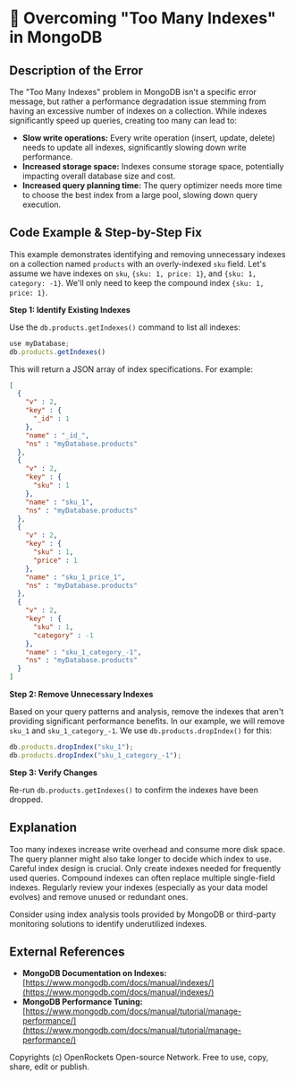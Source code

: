 # 🐞 Overcoming "Too Many Indexes" in MongoDB


## Description of the Error

The "Too Many Indexes" problem in MongoDB isn't a specific error message, but rather a performance degradation issue stemming from having an excessive number of indexes on a collection. While indexes significantly speed up queries, creating too many can lead to:

* **Slow write operations:**  Every write operation (insert, update, delete) needs to update all indexes, significantly slowing down write performance.
* **Increased storage space:** Indexes consume storage space, potentially impacting overall database size and cost.
* **Increased query planning time:**  The query optimizer needs more time to choose the best index from a large pool, slowing down query execution.


## Code Example & Step-by-Step Fix

This example demonstrates identifying and removing unnecessary indexes on a collection named `products` with an overly-indexed `sku` field.  Let's assume we have indexes on `sku`, `{sku: 1, price: 1}`, and `{sku: 1, category: -1}`. We'll only need to keep the compound index `{sku: 1, price: 1}`.

**Step 1: Identify Existing Indexes**

Use the `db.products.getIndexes()` command to list all indexes:

```javascript
use myDatabase;
db.products.getIndexes()
```

This will return a JSON array of index specifications.  For example:

```json
[
  {
    "v" : 2,
    "key" : {
      "_id" : 1
    },
    "name" : "_id_",
    "ns" : "myDatabase.products"
  },
  {
    "v" : 2,
    "key" : {
      "sku" : 1
    },
    "name" : "sku_1",
    "ns" : "myDatabase.products"
  },
  {
    "v" : 2,
    "key" : {
      "sku" : 1,
      "price" : 1
    },
    "name" : "sku_1_price_1",
    "ns" : "myDatabase.products"
  },
  {
    "v" : 2,
    "key" : {
      "sku" : 1,
      "category" : -1
    },
    "name" : "sku_1_category_-1",
    "ns" : "myDatabase.products"
  }
]
```

**Step 2: Remove Unnecessary Indexes**

Based on your query patterns and analysis, remove the indexes that aren't providing significant performance benefits.  In our example, we will remove `sku_1` and `sku_1_category_-1`. We use `db.products.dropIndex()` for this:


```javascript
db.products.dropIndex("sku_1");
db.products.dropIndex("sku_1_category_-1");
```

**Step 3: Verify Changes**

Re-run `db.products.getIndexes()` to confirm the indexes have been dropped.

## Explanation

Too many indexes increase write overhead and consume more disk space. The query planner might also take longer to decide which index to use.  Careful index design is crucial.  Only create indexes needed for frequently used queries. Compound indexes can often replace multiple single-field indexes. Regularly review your indexes (especially as your data model evolves) and remove unused or redundant ones.

Consider using index analysis tools provided by MongoDB or third-party monitoring solutions to identify underutilized indexes.


## External References

* **MongoDB Documentation on Indexes:** [https://www.mongodb.com/docs/manual/indexes/](https://www.mongodb.com/docs/manual/indexes/)
* **MongoDB Performance Tuning:** [https://www.mongodb.com/docs/manual/tutorial/manage-performance/](https://www.mongodb.com/docs/manual/tutorial/manage-performance/)


Copyrights (c) OpenRockets Open-source Network. Free to use, copy, share, edit or publish.

